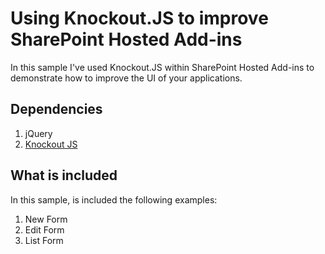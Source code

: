 # Using Knockout.JS to improve SharePoint Hosted Add-ins
In this sample I've used Knockout.JS within SharePoint Hosted Add-ins to demonstrate how to improve the UI of your applications.

## Dependencies
1. jQuery
2. [Knockout JS](http://knockoutjs.com/documentation/introduction.html)

## What is included
In this sample, is included the following examples:
1. New Form
2. Edit Form
3. List Form





